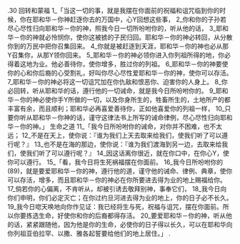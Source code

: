 .30 
回转和蒙福 
1_「当这一切的事，就是我摆在你面前的祝福和诅咒临到你的时候，你在耶和华－你神赶逐你去的万国中，心Y回想这些事， 2_你和你的子孙若尽心尽性归向耶和华－你的神，照我今日一切所吩咐你的，听从他的话， 3_耶和华－你的神就必怜悯你，使你这被掳的子民归回。耶和华－你的神必转回，从分散你到的万民中把你召集回来。 4_你就是被赶逐到天涯，耶和华－你的神也必从那Y召集你，从那Y领你回来。 5_耶和华－你的神必领你进入你列祖所得的地，你必得着这地为业。他必善待你，使你增多，胜过你的列祖。 6_耶和华－你的神要使你的心和你后裔的心受割礼，好叫你尽心尽性爱耶和华－你的神，使你可以存活。 7_耶和华－你的神必将这一切诅咒加在你仇敌和恨恶你、迫害你的人身上。 8_你必回转，听从耶和华的话，遵行他的一切诫命，就是我今日所吩咐你的。 9_耶和华－你的神必使你手Y所做的一切，以及你身所生的，牲畜所生的，土地所产的都丰富有余，而且顺利；耶和华必再喜爱善待你，正如他喜爱你的列祖一样， 10_只要你听从耶和华－你神的话，谨守这律法书上所写的诫命律例，尽心尽性归向耶和华－你的神。」 
生命之道 
11_「我今日所吩咐你的诫命，对你并不困难，也不太远； 12_不是在天上，使你说：『谁为我们上天去取来给我们，使我们听了可以遵行呢？』 13_也不是在海的那边，使你说：『谁为我们渡海到另一边，去取来给我们，使我们听了可以遵行呢？』 14_因这话离你很近，就在你口中，在你心Y，使你可以遵行。 
15_「看，我今日将生死祸福摆在你面前。 16_我今日所吩咐你的(89)，就是要爱耶和华－你的神，遵行他的道，谨守他的诫命、律例、典章，使你可以存活，增多，而且耶和华－你的神必在你所要进去得为业的地上赐福给你。 17_倘若你的心偏离，不肯听从，却被引诱去敬拜别神，事奉它们， 18_我今日向你们申明，你们必定灭亡；在你过约旦河进去得为业的地上，你的日子必不长久。 19_我今日唿天唤地向你作见证：我已经将生与死，祝福与诅咒，摆在你面前。所以你要拣选生命，好使你和你的后裔都得存活。 20_要爱耶和华－你的神，听从他的话，紧紧跟随他，因为他是你的生命，必使你的日子得以长久，可以在耶和华向你列祖亚伯拉罕、以撒、雅各起誓要给他们的地上居住。」 
.
